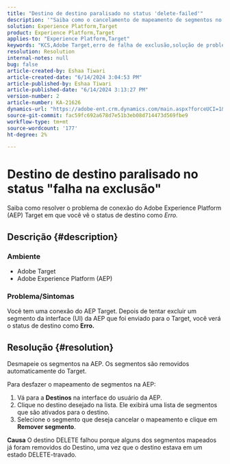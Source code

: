 ```yaml
---
title: "Destino de destino paralisado no status 'delete-failed'"
description: '"Saiba como o cancelamento de mapeamento de segmentos no AEP pode ajudar a resolver o erro de status "exclusão-falha"."'
solution: Experience Platform,Target
product: Experience Platform,Target
applies-to: "Experience Platform,Target"
keywords: "KCS,Adobe Target,erro de falha de exclusão,solução de problemas,Adobe Experience Platform,excluir segmentos,AEP"
resolution: Resolution
internal-notes: null
bug: false
article-created-by: Eshaa Tiwari
article-created-date: "6/14/2024 3:04:53 PM"
article-published-by: Eshaa Tiwari
article-published-date: "6/14/2024 3:13:27 PM"
version-number: 2
article-number: KA-21626
dynamics-url: "https://adobe-ent.crm.dynamics.com/main.aspx?forceUCI=1&pagetype=entityrecord&etn=knowledgearticle&id=11d20d70-5f2a-ef11-840a-6045bd029b18"
source-git-commit: fac59fc692a678d7e51b3eb08d714473d569fbe9
workflow-type: tm+mt
source-wordcount: '177'
ht-degree: 2%

---
```


# Destino de destino paralisado no status &quot;falha na exclusão&quot;


Saiba como resolver o problema de conexão do Adobe Experience Platform (AEP) Target em que você vê o status de destino como *Erro.*

## Descrição {#description}


### Ambiente

- Adobe Target
- Adobe Experience Platform (AEP)


### Problema/Sintomas

Você tem uma conexão do AEP Target. Depois de tentar excluir um segmento da interface (UI) da AEP que foi enviado para o Target, você verá o status de destino como <b>Erro.</b>


## Resolução {#resolution}


Desmapeie os segmentos na AEP. Os segmentos são removidos automaticamente do Target.

Para desfazer o mapeamento de segmentos na AEP:

1. Vá para a <b>Destinos</b> na interface do usuário da AEP.
2. Clique no destino desejado na lista. Ele exibirá uma lista de segmentos que são ativados para o destino.
3. Selecione o segmento que deseja cancelar o mapeamento e clique em <b>Remover segmento</b>.

<b>Causa</b>
O destino DELETE falhou porque alguns dos segmentos mapeados já foram removidos do Destino, uma vez que o destino estava em um estado DELETE-travado.
